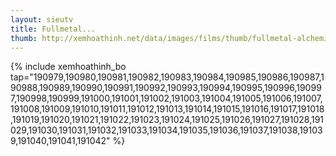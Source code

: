 ```yaml
---
layout: sieutv
title: Fullmetal...
thumb: http://xemhoathinh.net/data/images/films/thumb/fullmetal-alchemist-brotherhood-fullmetal-alchemist-brotherhood-2009.jpg
---
```

{% include xemhoathinh_bo tap="190979,190980,190981,190982,190983,190984,190985,190986,190987,190988,190989,190990,190991,190992,190993,190994,190995,190996,190997,190998,190999,191000,191001,191002,191003,191004,191005,191006,191007,191008,191009,191010,191011,191012,191013,191014,191015,191016,191017,191018,191019,191020,191021,191022,191023,191024,191025,191026,191027,191028,191029,191030,191031,191032,191033,191034,191035,191036,191037,191038,191039,191040,191041,191042" %} 
